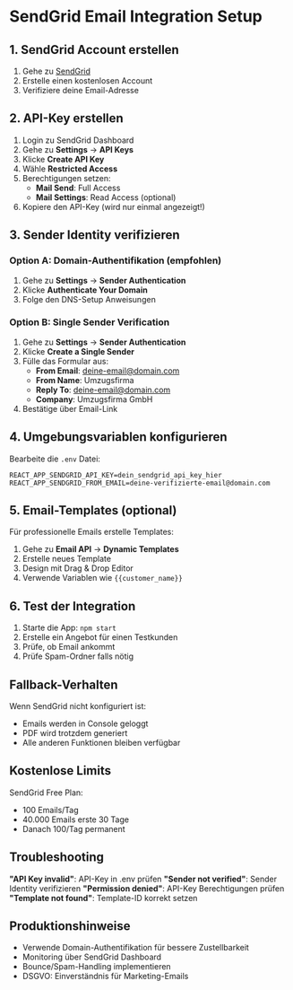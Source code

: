# SendGrid Email Integration Setup

## 1. SendGrid Account erstellen

1. Gehe zu [SendGrid](https://sendgrid.com)
2. Erstelle einen kostenlosen Account
3. Verifiziere deine Email-Adresse

## 2. API-Key erstellen

1. Login zu SendGrid Dashboard
2. Gehe zu **Settings** → **API Keys**
3. Klicke **Create API Key**
4. Wähle **Restricted Access**
5. Berechtigungen setzen:
   - **Mail Send**: Full Access
   - **Mail Settings**: Read Access (optional)
6. Kopiere den API-Key (wird nur einmal angezeigt!)

## 3. Sender Identity verifizieren

### Option A: Domain-Authentifikation (empfohlen)
1. Gehe zu **Settings** → **Sender Authentication**
2. Klicke **Authenticate Your Domain**
3. Folge den DNS-Setup Anweisungen

### Option B: Single Sender Verification
1. Gehe zu **Settings** → **Sender Authentication** 
2. Klicke **Create a Single Sender**
3. Fülle das Formular aus:
   - **From Email**: deine-email@domain.com
   - **From Name**: Umzugsfirma
   - **Reply To**: deine-email@domain.com
   - **Company**: Umzugsfirma GmbH
4. Bestätige über Email-Link

## 4. Umgebungsvariablen konfigurieren

Bearbeite die `.env` Datei:

```env
REACT_APP_SENDGRID_API_KEY=dein_sendgrid_api_key_hier
REACT_APP_SENDGRID_FROM_EMAIL=deine-verifizierte-email@domain.com
```

## 5. Email-Templates (optional)

Für professionelle Emails erstelle Templates:

1. Gehe zu **Email API** → **Dynamic Templates**
2. Erstelle neues Template
3. Design mit Drag & Drop Editor
4. Verwende Variablen wie `{{customer_name}}`

## 6. Test der Integration

1. Starte die App: `npm start`
2. Erstelle ein Angebot für einen Testkunden
3. Prüfe, ob Email ankommt
4. Prüfe Spam-Ordner falls nötig

## Fallback-Verhalten

Wenn SendGrid nicht konfiguriert ist:
- Emails werden in Console geloggt
- PDF wird trotzdem generiert
- Alle anderen Funktionen bleiben verfügbar

## Kostenlose Limits

SendGrid Free Plan:
- 100 Emails/Tag
- 40.000 Emails erste 30 Tage
- Danach 100/Tag permanent

## Troubleshooting

**"API Key invalid"**: API-Key in .env prüfen
**"Sender not verified"**: Sender Identity verifizieren
**"Permission denied"**: API-Key Berechtigungen prüfen
**"Template not found"**: Template-ID korrekt setzen

## Produktionshinweise

- Verwende Domain-Authentifikation für bessere Zustellbarkeit
- Monitoring über SendGrid Dashboard
- Bounce/Spam-Handling implementieren
- DSGVO: Einverständnis für Marketing-Emails